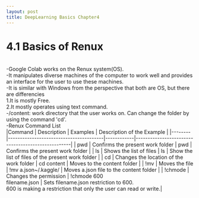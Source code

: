 ```yaml
---
layout: post
title: DeepLearning Basics Chapter4
---
```


# 4.1 Basics of Renux 
<br/>
-Google Colab works on the Renux system(OS).<br/>
-It manipulates diverse machines of the computer to work well and provides an interface for the user to use these machines.<br/>
-It is similar with Windows from the perspective that both are OS, but there are differencies<br/>
1.It is mostly Free.<br/>
2.It mostly operates using text command.<br/>
-/content: work directory that the user works on. Can change the folder by using the command 'cd'.<br/>
-Renux Command List<br/>
 |Command | Description                            | Examples   | Description of the Example                        |
 |--------|----------------------------------------|------------|---------------------------------------------------|
 | pwd  | Confirms the present work folder         |   pwd      | Confirms the present work folder                  |
 |  ls  |    Shows the list of files               |   ls       | Show the list of files of the present work folder |
 |  cd  | Changes the location of the work folder  | cd content | Moves to the content folder                       |
 |  !mv  | Moves the file                          | !mv a.json~/.kaggle/ | Moves a.json file to the content folder |
 |  !chmode  | Changes the permission              | !chmode 600<br/>filename.json | Sets filename.json restriction to 600.
                                                     <br/>600 is making a restriction that only the user can read or write.|
                                                     
